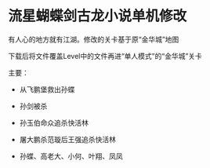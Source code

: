 # 流星蝴蝶剑古龙小说单机修改

有人心的地方就有江湖。修改的关卡基于原“金华城”地图

下载后将文件覆盖Level中的文件再进“单人模式”的“金华城”关卡

主要：

+ 从飞鹏堡救出孙蝶

+ 孙剑被杀

+ 孙玉伯命众追杀快活林

+ 屠大鹏杀范璇后王强追杀快活林

+ 孙蝶、高老大、小何、叶翔、凤凤
